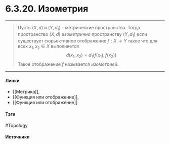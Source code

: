 # 6.3.20. Изометрия
***
>Пусть $(X,d)$ и $(Y,d_{1})$ - метрические пространства. Тогда пространство $(X,d)$ *изометрично* пространству $(Y,d_{1})$ если существует сюрьективное отображение $f:X\to Y$ такое что для всех $x_{1},x_{2}\in X$ выполняется $$d(x_{1},x_{2})=d_{1}(f(x_{1}),f(x_{2}))$$ Такое отображение $f$ называется *изометрией*.

***
#### Линки
- [[Метрика]],
- [[Функция или отображение]],
- [[Функция или отображение]]
#### Тэги
 #Topology 
#### Источники

